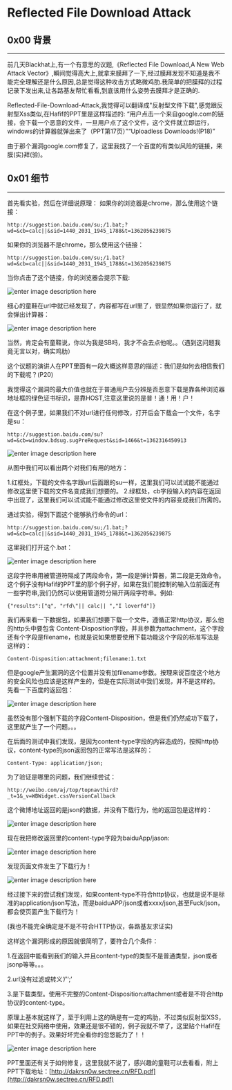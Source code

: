 # Reflected File Download Attack

0x00 背景
-------

* * *

前几天Blackhat上,有一个有意思的议题,《Reflected File Download,A New Web Attack Vector》,瞬间觉得高大上,就拿来膜拜了一下,经过膜拜发现不知道是我不能完全理解还是什么原因,总是觉得这种攻击方式略微鸡肋.我简单的把膜拜的过程记录下发出来,让各路基友帮忙看看,到底该用什么姿势去膜拜才是正确的.

Reflected-File-Download-Attack,我觉得可以翻译成"反射型文件下载",感觉跟反射型Xss类似,在Hafif的PPT里是这样描述的: “用户点击一个来自google.com的链接，会下载一个恶意的文件，一旦用户点了这个文件，这个文件就立即运行，windows的计算器就弹出来了（PPT第17页）”“Uploadless Downloads!(P18)”

由于那个漏洞google.com修复了，这里我找了一个百度的有类似风险的链接，来膜(实)拜(验)。

0x01 细节
-------

* * *

首先看实验，然后在详细说原理： 如果你的浏览器是chrome，那么使用这个链接：

```
http://suggestion.baidu.com/su;/1.bat;?wd=&cb=calc||&sid=1440_2031_1945_1788&t=1362056239875

```

如果你的浏览器不是chrome，那么使用这个链接：

```
http://suggestion.baidu.com/su;/1.bat?wd=&cb=calc||&sid=1440_2031_1945_1788&t=1362056239875

```

当你点击了这个链接，你的浏览器会提示下载:

![enter image description here](http://drops.javaweb.org/uploads/images/39e3f3f8c949a8653dfc7a36707aa3622b818c84.jpg)

细心的童鞋在url中就已经发现了，内容都写在url里了，很显然如果你运行了，就会弹出计算器：

![enter image description here](http://drops.javaweb.org/uploads/images/4a788094a7460a1c924247dfa38950359afafd75.jpg)

当然，肯定会有童鞋说，你以为我是SB吗，我才不会去点他呢。。（遇到这问题我竟无言以对，确实鸡肋）

这个议题的演讲人在PPT里面有一段大概这样意思的描述：我们是如何去相信我们的下载呢？(P20)

我觉得这个漏洞的最大价值也就在于普通用户去分辨是否恶意下载是靠各种浏览器地址框的绿色证书标识，是靠HOST,注意这里说的是普！通！用！户！

在这个例子里，如果我们不对url进行任何修改，打开后会下载会一个文件，名字是su：

```
http://suggestion.baidu.com/su?wd=&cb=window.bdsug.sugPreRequest&sid=1466&t=1362316450913

```

![enter image description here](http://drops.javaweb.org/uploads/images/9a1e8d39d9f6dd79c9eda700fc20dbb70c1f6704.jpg)

从图中我们可以看出两个对我们有用的地方：

1.红框处，下载的文件名字跟url后面跟的su一样，这里我们可以试试能不能通过修改这里使下载的文件名变成我们想要的。 2.绿框处，cb字段输入的内容在返回中出现了，这里我们可以试试能不能通过修改这里使文件的内容变成我们所需的。

通过实验，得到下面这个能够执行命令的url：

```
http://suggestion.baidu.com/su;/1.bat;?wd=&cb=calc||&sid=1440_2031_1945_1788&t=1362056239875

```

这里我们打开这个.bat：

![enter image description here](http://drops.javaweb.org/uploads/images/b634f62a176ce4d13bf44e6a738cc39129ed636e.jpg)

这段字符串用被管道符隔成了两段命令，第一段是弹计算器，第二段是无效命令。 这个例子没有Hafif的PPT里的那个例子好，如果在我们能控制的输入位前面还有一些字符串,我们仍然可以使用管道符分隔开两段字符串。例如:

```
{"results":["q", "rfd\"|| calc|| ","I loverfd"]}

```

我们再来看一下数据包，如果我们想要下载一个文件，遵循正常http协议，那么他的http头中要包含 Content-Disposition字段，并且参数为attachment，这个字段还有个字段是filename，也就是说如果想要使用下载功能这个字段的标准写法是这样的：

```
Content-Disposition:attachment;filename:1.txt

```

但是google产生漏洞的这个位置并没有加filename参数。按理来说百度这个地方的安全风险也应该是这样产生的，但是在实际测试中我们发现，并不是这样的。 先看一下百度的返回包：

![enter image description here](http://drops.javaweb.org/uploads/images/444de3c3bc20f01840dcdb6fefe7f3e384e99132.jpg)

虽然没有那个强制下载的字段Content-Disposition，但是我们仍然成功下载了，这里就产生了一个问题。。。

在后面的测试中我们发现，是因为content-type字段的内容造成的，按照http协议，content-type的json返回包的正常写法是这样的：

```
Content-Type: application/json;

```

为了验证是哪里的问题，我们继续尝试：

```
http://weibo.com/aj/top/topnavthird?_t=1&_v=WBWidget.cssVersionCallback

```

这个微博地址返回的是json的数据，并没有下载行为，他的返回包是这样的：

![enter image description here](http://drops.javaweb.org/uploads/images/1ec531e4b7bc6dc17438fdb7493a4bb1ef8d4b40.jpg)

现在我把修改返回里的content-type字段为baiduApp/jason:

![enter image description here](http://drops.javaweb.org/uploads/images/17b4437523aabb88f4b3bc92990174b8429b8ccd.jpg)

发现页面文件发生了下载行为！

![enter image description here](http://drops.javaweb.org/uploads/images/52707bf72dd572752ecfb8258154ec398e09196e.jpg)

经过接下来的尝试我们发现，如果content-type不符合http协议，也就是说不是标准的application/json写法，而是baiduAPP/json或者xxxx/json,甚至Fuck/json，都会使页面产生下载行为！

(我也不能完全确定是不是不符合HTTP协议，各路基友求证实)

这样这个漏洞形成的原因就很简明了，要符合几个条件：

1.在返回中能看到我们的输入并且content-type的类型不是普通类型，json或者jsonp等等。。。

2.url没有过滤或转义‘/’‘;’

3.是下载类型。使用不完整的Content-Disposition:attachment或者是不符合http协议的content-type。

原理上基本就这样了，至于利用上这的确是有一定的鸡肋，不过类似反射型XSS，如果在社交网络中使用，效果还是很不错的，例子我就不举了，这里贴个Hafif在PPT中的例子。效果好坏完全看你的忽悠能力了！！

![enter image description here](http://drops.javaweb.org/uploads/images/cb8da9b825b17e15500ad3f4e00fc3e96a04e29d.jpg)

PPT里面还有关于如何修复，这里我就不说了，感兴趣的童鞋可以去看看，附上PPT下载地址：[http://dakrsn0w.sectree.cn/RFD.pdf](http://dakrsn0w.sectree.cn/RFD.pdf)